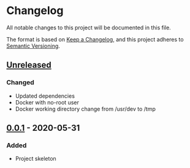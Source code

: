 # Changelog

All notable changes to this project will be documented in this file.

The format is based on [Keep a Changelog](https://keepachangelog.com/en/1.0.0/),
and this project adheres to [Semantic Versioning](https://semver.org/spec/v2.0.0.html).

## [Unreleased]
### Changed
- Updated dependencies
- Docker with no-root user
- Docker working directory change from /usr/dev to /tmp

## [0.0.1] - 2020-05-31
### Added
- Project skeleton

[Unreleased]: https://github.com/nichelia/nwa/compare/0.0.1...HEAD
[0.0.1]: https://github.com/nichelia/dok8s/releases/tag/0.0.1
